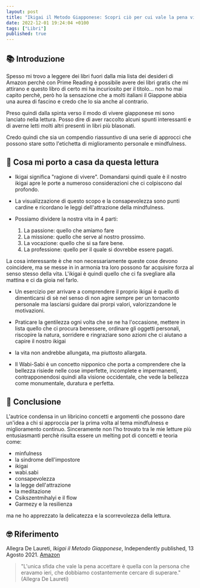 ```yaml
---
layout: post
title: "Ikigai il Metodo Giapponese: Scopri ciò per cui vale la pena vivere con la Via Giapponese alla Felicità (Allegra De Laureti)"
date: 2022-12-01 19:24:04 +0100
tags: ["Libri"]
published: true
---
```

## 📚 Introduzione

Spesso mi trovo a leggere dei libri fuori dalla mia lista dei desideri di Amazon perchè con Prime Reading è possibile avere dei libri gratis che mi attirano e questo libro di certo mi ha incuriosito per il titolo... non ho mai capito perchè, però ho la sensazione che a molti italiani il Giappone abbia una aurea di fascino e credo che lo sia anche al contrario.

Preso quindi dalla spinta verso il modo di vivere giapponese mi sono lanciato nella lettura. Posso dire di aver raccolto alcuni spunti interessanti e di averne letti molti altri presenti in libri più blasonati.

Credo quindi che sia un compendio riassuntivo di una serie di approcci che possono stare sotto l'etichetta di miglioramento personale e mindfulness.

## 🚀 Cosa mi porto a casa da questa lettura

* Ikigai significa "ragione di vivere". Domandarsi quindi quale è il nostro ikigai apre le porte a numeroso considerazioni che ci colpiscono dal profondo.

* La visualizzazione di questo scopo e la consapevolezza sono punti cardine e ricordano le leggi dell'attrazione della mindfulness.

* Possiamo dividere la nostra vita in 4 parti:
    1. La passione: quello che amiamo fare
    2. La missione: quello che serve al nostro prossimo.
    3. La vocazione: quello che si sa fare bene.
    4. La professione: quello per il quale si dovrebbe essere pagati.

La cosa interessante è che non necessariamente queste cose devono coincidere, ma se messe in in armonia tra loro possono far acquisire forza al senso stesso della vita.
L'ikigai è quindi quello che ci fa svegliare alla mattina e ci da gioia nel farlo.

* Un esercizio per arrivare a comprendere il proprio ikigai è quello di dimenticarsi di sè nel senso di non agire sempre per un tornaconto personale ma lasciarsi guidare dai prorpi valori, valorizzandone le motivazioni.

* Praticare la gentilezza ogni volta che se ne ha l'occasione, mettere in lista quello che ci procura benessere, ordinare gli oggetti personali, riscopire la natura, sorridere e ringraziare sono azioni che ci aiutano a capire il nostro ikigai

* la vita non andrebbe allungata, ma piuttosto allargata.

* Il Wabi-Sabi è un concetto nipponico che porta a comprendere che la bellezza risiede nelle cose imperfette, incomplete e impermanenti, contrapponendosi quindi alla visione occidentale, che vede la bellezza come monumentale, duratura e perfetta.

## 🍷 Conclusione

L'autrice condensa in un libricino concetti e argomenti che possono dare un'idea a chi si approccia per la prima volta al tema mindfulness e miglioramento continuo. Sinceramente non l'ho trovato tra le mie letture più entusiasmanti perchè risulta essere un melting pot di concetti e teoria come:

* minfulness
* la sindrome dell'impostore
* ikigai
* wabi.sabi
* consapevolezza
* la legge dell'attrazione
* la meditazione
* Csikszentmihalyi e il flow
* Garmezy e la resilienza

ma ne ho apprezzato la delicatezza e la scorrevolezza della lettura.

## 🤓 Riferimento

Allegra De Laureti, _Ikigai il Metodo Giapponese_, Independently published, 13 Agosto 2021. [Amazon](https://www.amazon.it/Ikigai-Metodo-Giapponese-Scopri-Felicit%C3%A0/dp/B09CGFWRHQ)

> "L'unica sfida che vale la pena accettare è quella con la persona che eravamo ieri, che dobbiamo costantemente cercare di superare." (Allegra De Laureti)
